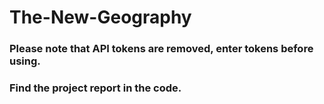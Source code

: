 # The-New-Geography
### Please note that API tokens are removed, enter tokens before using. 
### Find the project report in the code. 
